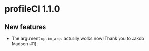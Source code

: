 # profileCI 1.1.0

## New features

* The argument `optim_args` actually works now! Thank you to Jakob Madsen (#1).

